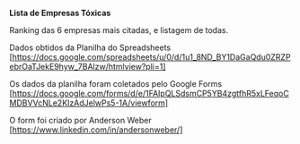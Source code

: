 **Lista de Empresas Tóxicas**

Ranking das 6 empresas mais citadas, e listagem de todas.

Dados obtidos da Planilha do Spreadsheets
[https://docs.google.com/spreadsheets/u/0/d/1u1_8ND_BY1DaGaQdu0ZRZPebrOaTJekE9hyw_7BAlzw/htmlview?pli=1]

Os dados da planilha foram coletados pelo Google Forms
[https://docs.google.com/forms/d/e/1FAIpQLSdsmCP5YB4zgtfhR5xLFeqoCMDBVVcNLe2KIzAdJelwPs5-1A/viewform]

O form foi criado por Anderson Weber
[https://www.linkedin.com/in/andersonweber/]
